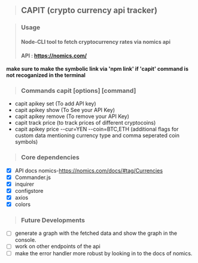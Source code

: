 > ## CAPIT (crypto currency api tracker)


> ### Usage
> #### Node-CLI tool to fetch cryptocurrency rates via nomics api
>#### API :  https://nomics.com/  

****make sure to make the symbolic link via 'npm link' if 'capit' command is not recoganized in the terminal****

> ### Commands capit [options] [command]
- capit apikey set (To add API key)
- capit apikey show (To See your API Key)
- capit apikey remove (To remove your API Key)
- capit track price (to track prices of different cryptocoins)
- capit apikey price --cur=YEN --coin=BTC,ETH (additional flags for custom data mentioning currency type and comma seperated coin symbols)


> ### Core dependencies
- [x] API docs nomics-https://nomics.com/docs/#tag/Currencies
- [x] Commander.js
- [x] inquirer
- [x] configstore
- [x] axios
- [x] colors

> ### Future Developments
- [ ] generate a graph with the fetched data and show the graph in the console.
- [ ] work on other endpoints of the api
- [ ] make the error handler more robust by looking in to the docs of nomics.
